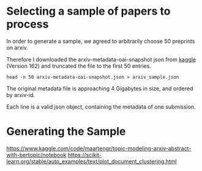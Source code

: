 # Selecting a sample of papers to process

In order to generate a sample, we agreed to arbitrarily choose 50 preprints on arxiv.

Therefore I downloaded the arxiv-metadata-oai-snapshot json from [kaggle](https://www.kaggle.com/datasets/Cornell-University/arxiv/data) (Version 162)
and truncated the file to the first 50 entries.

`head -n 50 arxiv-metadata-oai-snapshot.json > arxiv_sample.json`

The original metadata file is approaching 4 Gigabytes in size, and ordered by arxiv-id.

Each line is a valid json object, containing the metadata of one submission.

# Generating the Sample

https://www.kaggle.com/code/maartengr/topic-modeling-arxiv-abstract-with-bertopic/notebook
https://scikit-learn.org/stable/auto_examples/text/plot_document_clustering.html
